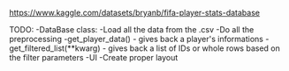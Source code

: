 https://www.kaggle.com/datasets/bryanb/fifa-player-stats-database

TODO:
-DataBase class:
    -Load all the data from the .csv
    -Do all the preprocessing
    -get_player_data()
        - gives back a player's informations
    -get_filtered_list(**kwarg)
        - gives back a list of IDs or whole rows based on the filter parameters
-UI
    -Create proper layout


